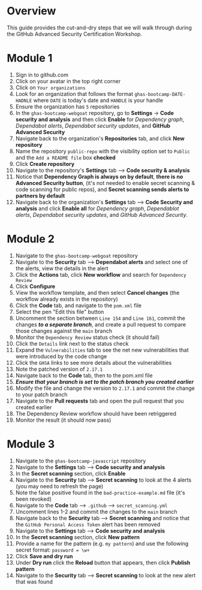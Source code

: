 # Overview
This guide provides the cut-and-dry steps that we will walk through during the GitHub Advanced Security Certification Workshop.

# Module 1
1. Sign in to github.com
2. Click on your avatar in the top right corner
3. Click on `Your organizations`
4. Look for an organization that follows the format `ghas-bootcamp-DATE-HADNLE` where `DATE` is today's date and `HANDLE` is your handle
5. Ensure the organization has `5` repositories
6. In the `ghas-bootcamp-webgoat` repository, go to **Settings** -> **Code security and analysis** and then click **Enable** for _Dependency graph_, _Dependabot alerts_, _Dependabot security updates_, and **GitHub Advanced Security**
7. Navigate back to the organization's **Repositories** tab, and click **New repository**
8. Name the repository `public-repo` with the visibility option set to `Public` and the `Add a README file` box **checked**
9. Click **Create repository**
10. Navigate to the repository's **Settings** tab --> **Code security & analysis**
11. Notice that **Dependency Graph is always on by default**, **there is no Advanced Security button**, (it's not needed to enable secret scanning & code scanning for public repos), and **Secret scanning sends alerts to partners by default**
12. Navigate back to the organization's **Settings** tab --> **Code Security and analysis** and click **Enable all** for _Dependency graph_, _Dependablot alerts_, _Dependabot security updates_, and _GitHub Advanced Security_.

# Module 2
1. Navigate to the `ghas-bootcamp-webgoat` repository
2. Navigate to the **Security** tab --> **Dependabot alerts** and select one of the alerts, view the details in the alert
3. Click the **Actions** tab, click **New workflow** and search for `Dependency Review`
4. Click **Configure**
5. View the workflow template, and then select **Cancel changes** (the workflow already exists in the repository)
6. Click the **Code** tab, and navigate to the `pom.xml` file
7. Select the pen "Edit this file" button
8. Uncomment the section between `Line 154` and `Line 161`, commit the changes **_to a separate branch_**, and create a pull request to compare those changes against the `main` branch
9. Monitor the `Dependency Review` status check (it should fail)
10. Click the `Details` link next to the status check
11. Expand the `Vulnerabilities` tab to see the net new vulnerabilities that were introduced by the code change
12. Click the `GHSA` links to see more details about the vulnerabilities
13. Note the patched version of `2.17.1`
14. Navigate back to the **Code** tab, then to the pom.xml file
15. _**Ensure that your branch is set to the patch branch you created earlier**_
16. Modify the file and change the version to `2.17.1` and commit the change to your patch branch
17. Navigate to the **Pull requests** tab and open the pull request that you created earlier
18. The Dependency Review workflow should have been retriggered
19. Monitor the result (it should now pass)

# Module 3
1. Navigate to the `ghas-bootcamp-javascript` repository
2. Navigate to the **Settings** tab --> **Code security and analysis**
3. In the **Secret scanning** section, click **Enable**
4. Navigate to the **Security** tab --> **Secret scanning** to look at the 4 alerts (you may need to refresh the page)
5. Note the false positive found in the `bad-practice-example.md` file (it's been revoked)
6. Navigate to the **Code** tab --> `.github` --> `secret_scanning.yml`
7. Uncomment lines 1-2 and commit the changes to the `main` branch
8. Navigate back to the **Security** tab --> **Secret scanning** and notice that the `GitHub Personal Access Token` alert has been removed
9. Navigate to the **Settings** tab --> **Code security and analysis**
10. In the **Secret scanning** section, click **New pattern**
11. Provide a name for the pattern (e.g. `my pattern`) and use the following secret format: `password = \w+`
12. Click **Save and dry run**
13. Under **Dry run** click the **Reload** button that appears, then click **Publish pattern**
14. Navigate to the **Security** tab --> **Secret scanning** to look at the new alert that was found
